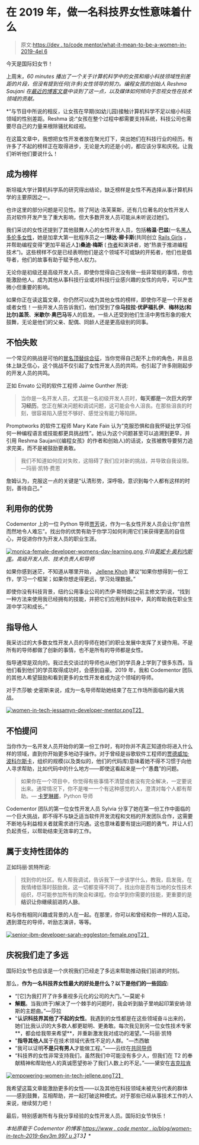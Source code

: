 # 在 2019 年，做一名科技界女性意味着什么

> 原文:[https://dev . to/code mentor/what-it-mean-to-be-a-women-in-2019-4el 6](https://dev.to/codementor/what-it-means-to-be-a-women-in-tech-in-2019--4el6)

今天是国际妇女节！

上周末，*60 minutes 播出了一个关于计算机科学中的女孩和缩小科技领域性别差距的片段，但没有提到任何(许多)女性领导的努力。编程女孩的创始人 Reshma Saujani 在[最近的博客文章](https://onezero.medium.com/erasing-women-in-tech-how-60-minutes-ignored-womens-voices-stories-and-expertise-7ee8e157c262?fbclid=IwAR1-NBCoIbrewsihUtTB5zWn2ytGsPd6D73UiJmFTtIcYKy8m5pFIbGrl8Q)中谈到了这一点，以及媒体如何倾向于忽视女性在技术领域的贡献。*

 *“与节目中所说的相反，让女孩在早期(如幼儿园)接触计算机科学不足以缩小科技领域的性别差距。Reshma 说:“女孩在整个过程中都需要支持系统，科技公司也需要尽自己的力量来根除骚扰和歧视。

在这篇文章中，我想把女性开发者放在聚光灯下，突出她们在科技行业的经历。有许多了不起的榜样正在取得进步，无论是大的还是小的，都应该分享和庆祝。让我们听听他们要说什么！

## [](#being-a-role-model)成为榜样

斯坦福大学计算机科学系的研究得出结论，缺乏榜样是女性不再选择从事计算机科学的主要原因之一。

也许这里的部分问题是可见性。除了阿达·洛芙莱斯，还有几位著名的女性开发人员对软件开发产生了重大影响，但大多数开发人员可能从未听说过她们。

我们采访的女性还提到了其他鼓舞人心的女性开发人员，包括**格温·巴兹**(一名[黑人多伦多女性](http://braythwayt.com/posterous/2012/03/29/a-womans-story.html)，她是加拿大第一批程序员之一)**琳达·柳卡斯**(共同创立 [Rails Girls](http://railsgirls.com/) ，并帮助编程变得“更加平易近人】)**桑迪·梅斯** ( [作者](https://www.poodr.com/)和演讲者，她“热衷于推进编程技术”)。这些榜样不仅是已经表明他们是这个领域不可或缺的开拓者，他们也是倡导者，他们的故事有助于赋予他人权力。

无论你是初级还是高级开发人员，即使你觉得自己没有做一些非常规的事情，你也能激励他人。成为其他从事科技行业或对科技行业感兴趣的女性的向导，可以产生微小但重要的影响。

如果你正在读这篇文章，你仍然可以成为其他女性的榜样，即使你不是一个开发者或者女性！一些开发人员告诉我们，他们受到了像**马拉拉·优萨福扎伊**、**梅林达(和比尔)盖茨**、**米歇尔·奥巴马**等人的启发。一些人还受到他们生活中男性形象的极大鼓舞，无论是他们的父亲、配偶、同龄人还是更高级别的同事。

## [](#not-being-afraid-of-failure)不怕失败

一个常见的挑战是可怕的[冒名顶替综合征](https://insights.dice.com/2016/05/06/overcoming-imposter-syndrome/)，当你觉得自己配不上你的角色，并且总体上缺乏信心，这个挑战不仅引起了女性开发人员的共鸣，也引起了许多刚刚起步的开发人员的共鸣。

正如 Envato 公司的软件工程师 Jaime Gunther 所说:

> 当你是一名开发人员，尤其是一名初级开发人员时，**每天都是一次巨大的学习经历**。您正在解决问题和调试问题，这可能会令人沮丧。在那些沮丧的时刻，很容易陷入感觉不够好、感觉没有能力等陷阱。

Promptworks 的软件工程师 Mary Kate Fain 认为“克服恐惧和自我怀疑比学习任何一种编程语言或技能都更具挑战性”。她认为这个问题甚至可以追溯到更早，并引用 Reshma Saujani(《编程女孩》的作者和创始人)的话说，女孩被教导要努力追求完美，而不是被鼓励要勇敢。

> 我们不知道如何应对失败，这阻碍了我们应对新的挑战，并导致自我设限。—玛丽·凯特·费恩

詹姆认为，克服这一点的关键是“认清形势，深呼吸，意识到每个人都有这样的时刻，善待自己。”

## 利用你的优势

Codementor 上的一位 Python 导师[贾芳](https://www.codementor.io/sheena)说，作为一名女性开发人员会让你“自然而然地令人难忘”。找出你的优势有助于你学习如何利用它们来获得更高的自信心，并促进你作为开发人员的职业生涯。

[![monica-female-developer-womens-day-learning.png](../Images/daa9ca5a4e7bcc848e46c9c3eab8beb9.png) ](https://res.cloudinary.com/practicaldev/image/fetch/s--Z3X4-32K--/c_limit%2Cf_auto%2Cfl_progressive%2Cq_auto%2Cw_880/https://cdn.filestackcontent.com/yk72D4SkTdaJu8cX6O5J) *引自[莫妮卡·奥利内斯库](https://www.codementor.io/monicaolinescu)。高级开发人员、技术负责人和导师*

如果你感到迷茫，不知道从哪里开始， [Jellene Khoh](https://www.codementor.io/jellenekhoh) 建议“如果你想得到一份工作，学习一个框架；如果你想走得更远，学习处理数据。”

即使你没有科技背景，纽约公用事业公司的杰伊·斯特朗(之前主修文学)说，“找到一种方法来使用我已经拥有的技能，并把它们应用到科技中，真的帮助我在职业生涯中学习和成长。”

## [](#mentoring-others)指导他人

我采访过的大多数女性开发人员的导师在她们的职业发展中发挥了关键作用。不是所有的导师都做了创新的事情，也不是所有的导师都是女性。

指导通常是双向的。我过去交谈过的导师也从他们的学员身上学到了很多东西，当他们看到他们的学员取得成功时，会感到自豪。2019 年，我和 Codementor 团队的其他人希望鼓励和看到更多的女性开发者成为这个领域的导师。

对于杰莎敏·史密斯来说，成为一名导师帮助她结束了在工作场所面临的最大挑战。

[![women-in-tech-jessamyn-developer-mentor.png](../Images/9797fb5d691f4ca69b8afd17376bba23.png)T2】](https://res.cloudinary.com/practicaldev/image/fetch/s--jqnQcbRa--/c_limit%2Cf_auto%2Cfl_progressive%2Cq_auto%2Cw_880/https://cdn.filestackcontent.com/zawqmUzCTi9w1agTeEGN)

## [](#not-being-afraid-of-asking-questions)不怕提问

当你作为一名开发人员开始你的第一份工作时，有时你并不真正知道你将进入什么样的领域，直到你开始更多地动手操作。对于曾经是谷歌软件工程师的[贾德威加·波科尔斯卡](https://www.codementor.io/jadwigapokorska)，组织的规模(以及类似的，他们的代码库)意味着她不得不习惯于向他人寻求帮助，比如代码中的什么地方——即使这看起来是一个“愚蠢”的问题。

> 如果你在一个项目中，你觉得有些事情不清楚或者没有完全解决，一定要说出来。通常情况下，你不是唯一一个有这种感觉的人，澄清对每个人都有帮助。— [卡罗琳娜](https://www.codementor.io/carolinux)，Python 导师

Codementor 团队的第一位女性开发人员 Sylvia 分享了她在第一份工作中面临的一个巨大挑战，即不得不与缺乏适当软件开发流程和文档的开发团队合作，这需要不断地与利益相关者就需求进行沟通。这也意味着要有提出问题的勇气，并让人们负起责任，以帮助结束无效率的工作。

## [](#belonging-to-a-supportive-community)属于支持性团体的

正如玛丽·凯特所说:

> 找到你的社区。有人帮我调试，告诉我下一步该学什么，教我，启发我，在我情绪低落时鼓励我，这一切都变得不同了。找出你是否有当地的女性技术组织，尽可能参加所有的聚会和课程。你会学到你需要的技能，更重要的是**结识让你继续前进的人脉**。

和与你有相同兴趣或背景的人在一起。在那里，你可以和曾经和你一样的人互动，遇到潜在的导师，听励志演讲，等等。

[![senior-ibm-developer-sarah-eggleston-female.png](../Images/2c4d98a107d17566c5b1d32446f4b6ff.png)T2】](https://res.cloudinary.com/practicaldev/image/fetch/s--AE3di0eF--/c_limit%2Cf_auto%2Cfl_progressive%2Cq_auto%2Cw_880/https://cdn.filestackcontent.com/BP0xJJvTTW6xBKxaHRZ1)

## [](#celebrating-how-far-weve-come)庆祝我们走了多远

国际妇女节也应该是一个庆祝我们已经走了多远来帮助推动我们前进的时刻。

那么，**作为一名科技界女性最大的好处是什么？以下是他们的一些回应:**

*   “[它]为我打开了许多重视多元化的公司的大门。”—莫妮卡
*   **解题**。当我(终于)解决了一个棘手的问题时，我会听到脑子里响起印第安纳·琼斯的主题曲。”—莎拉
*   "**认识科技界其他了不起的女性**。我遇到的女性都是在这些领域奋斗出来的，她们比我认识的大多数人都更聪明、更勇敢。每次我见到另一位女性技术专家**，都会给我带来希望**，并重新激发我对成功的渴望。”—玛丽·凯特
*   "**指导其他人**属于在技术领域代表性不足的人群。"—杰西敏
*   “我可以证明**不是只有男人**才能做工程。”——云纹在[共同导师](https://www.codementor.io)
*   “科技界的女性非常支持我们，虽然我们中可能没有多少人，但我们在 T2 的奉献精神和帮助他人的真诚愿望弥补了我们人数上的不足。”——黛安在[吉克拉肯](https://www.gitkraken.com/)

[![empowering-women-in-tech-jellene.png](../Images/337bbb91b8f14a4cca1d90cbf72487c6.png)T2】](https://res.cloudinary.com/practicaldev/image/fetch/s--3KmTLZAX--/c_limit%2Cf_auto%2Cfl_progressive%2Cq_auto%2Cw_880/https://cdn.filestackcontent.com/INVaCRSmSfKagQkR7p4g)

我希望这篇文章能激励更多的女性——以及其他在科技领域未被充分代表的群体——感到鼓舞，互相帮助，并一起打破这种模式。对于那些已经从事技术工作的人来说，继续努力吧！

最后，特别感谢所有与我分享经验的女性开发人员。国际妇女节快乐！

*本帖原载于 Codementor 的博客:[https://www . code mentor . io/blog/women-in-tech-2019-6ev3m 997 u 3](https://www.codementor.io/blog/women-in-tech-2019-6ev3m997u3)T3】**